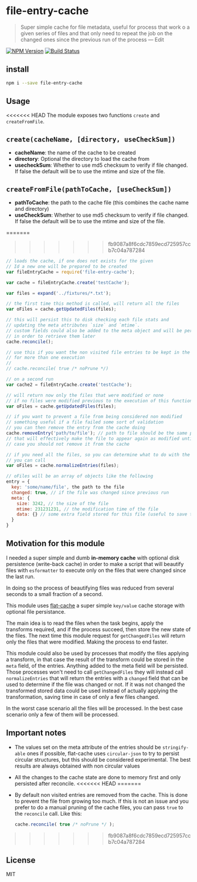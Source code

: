 # file-entry-cache
> Super simple cache for file metadata, useful for process that work o a given series of files
> and that only need to repeat the job on the changed ones since the previous run of the process — Edit

[![NPM Version](http://img.shields.io/npm/v/file-entry-cache.svg?style=flat)](https://npmjs.org/package/file-entry-cache)
[![Build Status](http://img.shields.io/travis/royriojas/file-entry-cache.svg?style=flat)](https://travis-ci.org/royriojas/file-entry-cache)

## install

```bash
npm i --save file-entry-cache
```

## Usage

<<<<<<< HEAD
The module exposes two functions `create` and `createFromFile`.

## `create(cacheName, [directory, useCheckSum])`
- **cacheName**: the name of the cache to be created
- **directory**: Optional the directory to load the cache from
- **usecheckSum**: Whether to use md5 checksum to verify if file changed. If false the default will be to use the mtime and size of the file.

## `createFromFile(pathToCache, [useCheckSum])`
- **pathToCache**: the path to the cache file (this combines the cache name and directory)
- **useCheckSum**: Whether to use md5 checksum to verify if file changed. If false the default will be to use the mtime and size of the file.

=======
>>>>>>> fb9087a8f6cdc7859ecd725957ccb7c04a787284
```js
// loads the cache, if one does not exists for the given
// Id a new one will be prepared to be created
var fileEntryCache = require('file-entry-cache');

var cache = fileEntryCache.create('testCache');

var files = expand('../fixtures/*.txt');

// the first time this method is called, will return all the files
var oFiles = cache.getUpdatedFiles(files);

// this will persist this to disk checking each file stats and
// updating the meta attributes `size` and `mtime`.
// custom fields could also be added to the meta object and will be persisted
// in order to retrieve them later
cache.reconcile();

// use this if you want the non visited file entries to be kept in the cache
// for more than one execution
//
// cache.reconcile( true /* noPrune */)

// on a second run
var cache2 = fileEntryCache.create('testCache');

// will return now only the files that were modified or none
// if no files were modified previous to the execution of this function
var oFiles = cache.getUpdatedFiles(files);

// if you want to prevent a file from being considered non modified
// something useful if a file failed some sort of validation
// you can then remove the entry from the cache doing
cache.removeEntry('path/to/file'); // path to file should be the same path of the file received on `getUpdatedFiles`
// that will effectively make the file to appear again as modified until the validation is passed. In that
// case you should not remove it from the cache

// if you need all the files, so you can determine what to do with the changed ones
// you can call
var oFiles = cache.normalizeEntries(files);

// oFiles will be an array of objects like the following
entry = {
  key: 'some/name/file', the path to the file
  changed: true, // if the file was changed since previous run
  meta: {
    size: 3242, // the size of the file
    mtime: 231231231, // the modification time of the file
    data: {} // some extra field stored for this file (useful to save the result of a transformation on the file
  }
}

```

## Motivation for this module

I needed a super simple and dumb **in-memory cache** with optional disk persistence (write-back cache) in order to make
a script that will beautify files with `esformatter` to execute only on the files that were changed since the last run.

In doing so the process of beautifying files was reduced from several seconds to a small fraction of a second.

This module uses [flat-cache](https://www.npmjs.com/package/flat-cache) a super simple `key/value` cache storage with
optional file persistance.

The main idea is to read the files when the task begins, apply the transforms required, and if the process succeed,
then store the new state of the files. The next time this module request for `getChangedFiles` will return only
the files that were modified. Making the process to end faster.

This module could also be used by processes that modify the files applying a transform, in that case the result of the
transform could be stored in the `meta` field, of the entries. Anything added to the meta field will be persisted.
Those processes won't need to call `getChangedFiles` they will instead call `normalizeEntries` that will return the
entries with a `changed` field that can be used to determine if the file was changed or not. If it was not changed
the transformed stored data could be used instead of actually applying the transformation, saving time in case of only
a few files changed.

In the worst case scenario all the files will be processed. In the best case scenario only a few of them will be processed.

## Important notes
- The values set on the meta attribute of the entries should be `stringify-able` ones if possible, flat-cache uses `circular-json` to try to persist circular structures, but this should be considered experimental. The best results are always obtained with non circular values
- All the changes to the cache state are done to memory first and only persisted after reconcile.
<<<<<<< HEAD
=======
- By default non visited entries are removed from the cache. This is done to prevent the file from growing too much. If this is not an issue and
  you prefer to do a manual pruning of the cache files, you can pass `true` to the `reconcile` call. Like this:

  ```javascript
  cache.reconcile( true /* noPrune */ );
  ```
>>>>>>> fb9087a8f6cdc7859ecd725957ccb7c04a787284

## License

MIT


